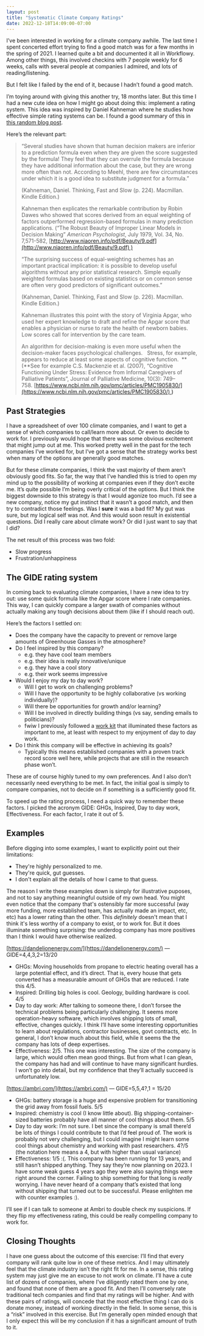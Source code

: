 ```yaml
---
layout: post
title: "Systematic Climate Company Ratings"
date: 2022-12-18T14:09:00-07:00
---
```


I’ve been interested in working for a climate company awhile. The last time I spent concerted effort trying to find a good match was for a few months in the spring of 2021. I learned quite a bit and documented it all in Workflowy. Among other things, this involved checkins with 7 people weekly for 6 weeks, calls with several people at companies I admired, and lots of reading/listening.

But I felt like I failed by the end of it, because I hadn’t found a good match.

I’m toying around with giving this another try, 18 months later. But this time I had a new cute idea on how I might go about doing this: implement a rating system. This idea was inspired by Daniel Kahneman where he studies how effective simple rating systems can be. I found a good summary of this in [this random blog post](https://www.iecodesign.com/blog/2017/3/6/scales-built-by-experts-and-decision-making).

Here’s the relevant part:

> “Several studies have shown that human decision makers are inferior to a prediction formula even when they are given the score suggested by the formula! They feel that they can overrule the formula because they have additional information about the case, but they are wrong more often than not. According to Meehl, there are few circumstances under which it is a good idea to substitute judgment for a formula.”
> 
> 
> (Kahneman, Daniel. Thinking, Fast and Slow (p. 224). Macmillan. Kindle Edition.)
> 
> Kahneman then explicates the remarkable contribution by Robin Dawes who showed that scores derived from an equal weighting of factors outperformed regression-based formulas in many prediction applications. (“The Robust Beauty of Improper Linear Models in Decision Making” *American Psychologist*, July 1979, Vol. 34, No. 7,571-582, [http://www.niaoren.info/pdf/Beauty/9.pdf](http://www.niaoren.info/pdf/Beauty/9.pdf) )
> 
> “The surprising success of equal-weighting schemes has an important practical implication: it is possible to develop useful algorithms without any prior statistical research. Simple equally weighted formulas based on existing statistics or on common sense are often very good predictors of significant outcomes.”
> 
> (Kahneman, Daniel. Thinking, Fast and Slow (p. 226). Macmillan. Kindle Edition.)
> 
> Kahneman illustrates this point with the story of Virginia Apgar, who used her expert knowledge to draft and refine the Apgar score that enables a physician or nurse to rate the health of newborn babies.  Low scores call for intervention by the care team.
> 
> An algorithm for decision-making is even more useful when the decision-maker faces psychological challenges.   Stress, for example, appears to reduce at least some aspects of cognitive function.  **(**See for example C.S. Mackenzie et al. (2007), “Cognitive Functioning Under Stress: Evidence from Informal Caregivers of Palliative Patients”, Journal of Palliative Medicine, 10(3): 749–758. [https://www.ncbi.nlm.nih.gov/pmc/articles/PMC1905830/](https://www.ncbi.nlm.nih.gov/pmc/articles/PMC1905830/) **)**
> 

## Past Strategies

I have a spreadsheet of over 100 climate companies, and I want to get a sense of which companies to call/learn more about. Or even to decide to work for. I previously would hope that there was some obvious excitement that might jump out at me. This worked pretty well in the past for the tech companies I’ve worked for, but I’ve got a sense that the strategy works best when many of the options are generally good matches. 

But for these climate companies, I think the vast majority of them aren’t obviously good fits. So far, the way that I’ve handled this is tried to open my mind up to the possibility of working at companies even if they don’t excite me. It’s quite possible I’m being overly critical of the options. But I think the biggest downside to this strategy is that I would agonize too much. I’d see a new company, notice my gut instinct that it wasn’t a good match, and then try to contradict those feelings. Was I **sure** it was a bad fit? My gut was sure, but my logical self was not. And this would soon result in existential questions. Did I really care about climate work? Or did I just want to say that I did?

The net result of this process was two fold:

- Slow progress
- Frustration/unhappiness

## The GIDE rating system

In coming back to evaluating climate companies, I have a new idea to try out: use some quick formula like the Apgar score where I rate companies. This way, I can quickly compare a larger swath of companies without actually making any tough decisions about them (like if I should reach out).

Here’s the factors I settled on:

- Does the company have the capacity to prevent or remove large amounts of Greenhouse Gasses in the atmosphere?
- Do I feel inspired by this company?
    - e.g. they have cool team members
    - e.g. their idea is really innovative/unique
    - e.g. they have a cool story
    - e.g. their work seems impressive
- Would I enjoy my day to day work?
    - Will I get to work on challenging problems?
    - Will I have the opportunity to be highly collaborative (vs working individually)?
    - Will there be opportunities for growth and/or learning?
    - Will I be involved in directly building things (vs say, sending emails to politicians)?
    - fwiw I previously followed a [work kit](https://mwk.stanford.edu/instructions) that illuminated these factors as important to me, at least with respect to my enjoyment of day to day work.
- Do I think this company will be effective in achieving its goals?
    - Typically this means established companies with a proven track record score well here, while projects that are still in the research phase won’t.

These are of course highly tuned to my own preferences. And I also don’t necessarily need everything to be met. In fact, the initial goal is simply to compare companies, not to decide on if something is a sufficiently good fit.

To speed up the rating process, I need a quick way to remember these factors. I picked the acronym GIDE: GHGs, Inspired, Day to day work, Effectiveness. For each factor, I rate it out of 5.

## Examples
Before digging into some examples, I want to explicitly point out their limitations:
- They're highly personalized to me.
- They're quick, gut guesses.
- I don't explain all the details of how I came to that guess.

The reason I write these examples down is simply for illustrative puposes, and not to say anything meaningful outside of my own head. You might even notice that the company that's ostensibly far more successful (way more funding, more established team, has actually made an impact, etc, etc) has a lower rating than the other. This *definitely* doesn't mean that I think it's less worthy of a company to exist, or to work for. But it does illuminate something surprising: the underdog
company has more positives than I think I would have otherwise realized.

[https://dandelionenergy.com/](https://dandelionenergy.com/) — GIDE=4,4,3,2=13/20

- GHGs: Moving households from propane to electric heating overall has a large potential effect, and it’s direct. That is, every house that gets converted has a measurable amount of GHGs that are reduced. I rate this 4/5.
- Inspired: Drilling big holes is cool. Geology, building hardware is cool. 4/5
- Day to day work: After talking to someone there, I don’t forsee the technical problems being particularly challenging. It seems more operation-heavy software, which involves shipping lots of small, effective, changes quickly. I think I’ll have some interesting opportunities to learn about regulations, contractor businesses, govt contracts, etc. In general, I don’t know much about this field, while it seems the the company has lots of deep expertises.
- Effectiveness: 2/5. This one was interesting. The size of the company is large, which would often mean good things. But from what I can glean, the company has had and will continue to have many significant hurdles. I won’t go into detail, but my confidence that they’ll actually succeed is unfortunately low.

[https://ambri.com/](https://ambri.com/) — GIDE=5,5,4?,1 = 15/20

- GHGs: battery storage is a huge and expensive problem for transitioning the grid away from fossil fuels. 5/5
- Inspired: chemistry is cool (I know little about). Big shipping-container-sized batteries probably have all manner of cool things about them. 5/5
- Day to day work: I’m not sure. I bet since the company is small there’d be lots of things I could contribute to that I’d feel proud of. The work is probably not very challenging, but I could imagine I might learn some cool things about chemistry and working with past researchers. 4?/5 (the notation here means a 4, but with higher than usual variance)
- Effectiveness: 1/5 :(. This company has been running for 13 years, and still hasn’t shipped anything. They say they’re now planning on 2023. I have some weak guess 4 years ago they were also saying things were right around the corner. Failing to ship something for that long is *really* worrying. I have never heard of a company that’s existed that long without shipping that turned out to be successful. Please enlighten me with counter examples :).

I’ll see if I can talk to someone at Ambri to double check my suspicions. If they flip my effectiveness rating, this could be really compelling company to work for.

## Closing Thoughts
I have one guess about the outcome of this exercise: I’ll find that every company will rank quite low in one of these metrics. And I may ultimately feel that the climate industry isn’t the right fit for me. In a sense, this rating system may just give me an excuse to not work on climate. I’ll have a cute list of dozens of companies, where I’ve diligently rated them one by one, and found that none of them are a good fit. And then I’ll conversely rate traditional tech companies and find that my ratings will be higher. And with these pairs of ratings, will concede that the most effective thing I can do is donate money, instead of working directly in the field. In some sense, this is a “risk” involved in this exercise. But I’m generally open minded enough that I only expect this will be my conclusion if it has a significant amount of truth to it.
